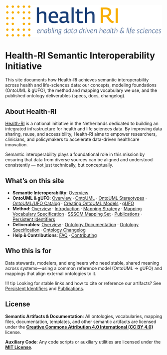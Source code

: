 <p align="left"><img src="assets/images/health-ri-logo-blue.png" width="750" alt="Health-RI Logo"></p>

# Health-RI Semantic Interoperability Initiative

This site documents how Health-RI achieves semantic interoperability across health and life-sciences data: our concepts, modeling foundations (OntoUML & gUFO), the method and mapping vocabulary we use, and the published ontology deliverables (specs, docs, changelog).

## About Health-RI

[Health-RI](https://www.health-ri.nl) is a national initiative in the Netherlands dedicated to building an integrated infrastructure for health and life sciences data. By improving data sharing, reuse, and accessibility, Health-RI aims to empower researchers, clinicians, and policymakers to accelerate data-driven healthcare innovation.

Semantic interoperability plays a foundational role in this mission by ensuring that data from diverse sources can be aligned and understood consistently — not just technically, but conceptually.

## What’s on this site

- **Semantic Interoperability**: [Overview](semantic-interoperability/index.md)
- **OntoUML & gUFO**: [Overview](ontouml-gufo/index.md) · [OntoUML](ontouml-gufo/ontouml.md) · [OntoUML Stereotypes](ontouml-gufo/ontouml-stereotypes.md) · [OntoUML/UFO Catalog](ontouml-gufo/ontouml-ufo-catalog.md) · [Creating OntoUML Models](ontouml-gufo/creating-ontouml-models.md) · [gUFO](ontouml-gufo/gufo.md)
- **Method**: [Overview](method/index.md) · [Introduction](method/introduction.md) · [Mapping Strategy](method/mapping-strategy.md) · [Mapping Vocabulary Specification](method/specification.html) · [SSSOM Mapping Set](method/mapping-set.md) · [Publications](method/publications.md) · [Persistent Identifiers](method/persistent-ids.md)
- **Deliverables**: [Overview](ontology/index.md) · [Ontology Documentation](ontology/documentation.md) · [Ontology Specification](ontology/specification.html) · [Ontology Changelog](ontology/changelog-ontology.md)
- **Help & Contributions**: [FAQ](faq.md) · [Contributing](contributing.md)

## Who this is for
Data stewards, modelers, and engineers who need stable, shared meaning across systems—using a common reference model (OntoUML → gUFO) and mappings that align external ontologies to it.

!!! tip
    Looking for stable links and how to cite or reference our artifacts? See [Persistent Identifiers](method/persistent-ids.md) and [Publications](method/publications.md).

## License

**Semantic Artifacts & Documentation**: All ontologies, vocabularies, mapping files, documentation, templates, and other semantic artifacts are licensed under the [**Creative Commons Attribution 4.0 International (CC BY 4.0)**](https://creativecommons.org/licenses/by/4.0/) license.

**Auxiliary Code**: Any code scripts or auxiliary utilities are licensed under the [**MIT License**](https://spdx.org/licenses/MIT.html).
